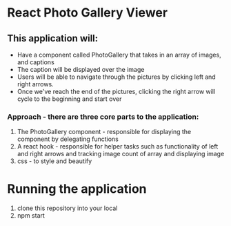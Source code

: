 # React Photo Gallery Viewer

## This application will:
  - Have a component called PhotoGallery that takes in an array of images, and captions
  - The caption will be displayed over the image
  - Users will be able to navigate through the pictures by clicking left and right arrows.
  - Once we've reach the end of the pictures, clicking the right arrow will cycle to the beginning and start over
  
  
### Approach - there are three core parts to the application:
  1. The PhotoGallery component - responsible for displaying the component by delegating functions
  2. A react hook - responsible for helper tasks such as functionality of left and right arrows and tracking image count of array and displaying image
  3. css - to style and beautify 
  
  
  
# Running the application
  1. clone this repository into your local
  2. npm start
